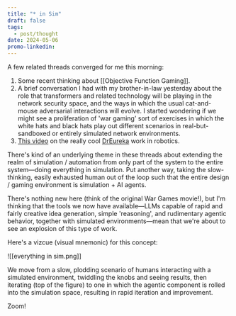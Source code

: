 ```yaml
---
title: "* in Sim"
draft: false
tags:
  - post/thought
date: 2024-05-06
promo-linkedin:
---
```

A few related threads converged for me this morning:
1. Some recent thinking about [[Objective Function Gaming]].
2. A brief conversation I had with my brother-in-law yesterday about the role that transformers and related technology will be playing in the network security space, and the ways in which the usual cat-and-mouse adversarial interactions will evolve. I started wondering if we might see a proliferation of 'war gaming' sort of exercises in which the white hats and black hats play out different scenarios in real-but-sandboxed or entirely simulated network environments.
3. [This video](https://www.youtube.com/watch?v=d5mdW1yPXIg) on the really cool [DrEureka](https://github.com/eureka-research/DrEureka) work in robotics.

There's kind of an underlying theme in these threads about extending the realm of simulation / automation from only part of the system to the entire system—doing everything in simulation. Put another way, taking the slow-thinking, easily exhausted human out of the loop such that the entire design / gaming environment is simulation + AI agents.

There's nothing new here (think of the original War Games movie!), but I'm thinking that the tools we now have available—LLMs capable of rapid and fairly creative idea generation, simple 'reasoning', and rudimentary agentic behavior, together with simulated environments—mean that we're about to see an explosion of this type of work.

Here's a vizcue (visual mnemonic) for this concept:

![[everything in sim.png]]

We move from a slow, plodding scenario of humans interacting with a simulated environment, twiddling the knobs and seeing results, then iterating (top of the figure) to one in which the agentic component is rolled into the simulation space, resulting in rapid iteration and improvement.

Zoom!
